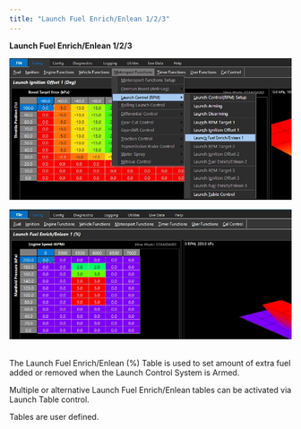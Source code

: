 ```yaml
---
title: "Launch Fuel Enrich/Enlean 1/2/3"
---
```


**Launch Fuel Enrich/Enlean 1/2/3**


![Image](</img/Launch 16.jpg>)


![Image](</img/Launch 17.jpg>)&nbsp;

The Launch Fuel Enrich/Enlean (%) Table is used to set amount of extra fuel added or removed when the Launch Control System is Armed.

Multiple or alternative Launch Fuel Enrich/Enlean tables can be activated via Launch Table control.

Tables are user defined.


